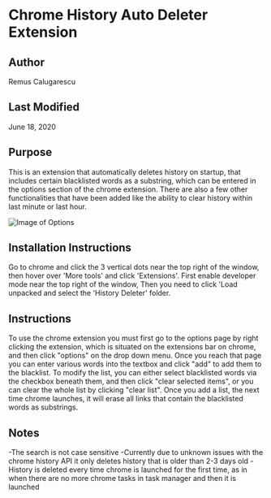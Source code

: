 # Chrome History Auto Deleter Extension

## Author
Remus Calugarescu

## Last Modified
June 18, 2020

## Purpose
This is an extension that automatically deletes history on startup, that includes certain blacklisted words as a substring, which can be entered in the options 
section of the chrome extension. There are also a few other functionalities that have been added like the ability to clear history within last minute or last hour.

![Image of Options](https://prnt.sc/tawsmq)
## Installation Instructions
Go to chrome and click the 3 vertical dots near the top right of the window, then hover over 'More tools' and click 'Extensions'. First enable developer
mode near the top right of the window, Then you need to click 'Load unpacked and select the 'History Deleter' folder.

## Instructions
To use the chrome extension you must first go to the options page by right clicking the extension, which is situated on the extensions bar on chrome, and then click
"options" on the drop down menu. Once you reach that page you can enter various words into the textbox and click "add" to add them to the blacklist. To modify the list,
you can either select blacklisted words via the checkbox beneath them, and then click "clear selected items", or you can clear the whole list by clicking "clear list".
Once you add a list, the next time chrome launches, it will erase all links that contain the blacklisted words as substrings.

## Notes
-The search is not case sensitive
-Currently due to unknown issues with the chrome history API it only deletes history that is older than 2-3 days old
-History is deleted every time chrome is launched for the first time, as in when there are no more chrome tasks in task manager and then it is launched
